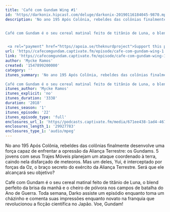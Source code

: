 ```yaml
---
title: 'Café com Gundam Wing #1'
id: 'https//darkonix.hipcast.com/deluge/darkonix-20190116184045-9870.mp3'
description: 'No ano 195 Após Colônia, rebeldes das colônias finalmente desenvolve uma força capaz de enfrentar a opressão da Aliança Terrestre os Gundams. 5 jovens com seus Trajes Móveis planejam um ataque coordenado à terra, caindo nela disfarçado de meteoros. Mas um deles, Yui, é interceptado por forças da Oz, o braço secreto do exército da Aliança Terrestre. Será que ele alcançará seu objetivo?


Café com Gundam é o seu cereal matinal feito de titânio de Luna, o blend perfeito da brisa da manhã e o cheiro de pólvora nos campos de batalha do Ano de Guerra. Toda semana, Darko assiste um episódio enquanto toma um cházinho e comenta suas impressões enquanto novato na franquia que revolucionou a ficção científica no Japão. Voe, Gundam!


 <a rel="payment" href="https//apoia.se/theknurdproject">Support this podcast</a>'
url: 'https//cafecomgundam.captivate.fm/episode/cafe-com-gundam-wing-1'
link: 'https//cafecomgundam.captivate.fm/episode/cafe-com-gundam-wing-1'
author: 'Mycke Ramos'
created: '1547899200000'
category: ''
itunes_summary: 'No ano 195 Após Colônia, rebeldes das colônias finalmente desenvolve uma força capaz de enfrentar a opressão da Aliança Terrestre os Gundams. 5 jovens com seus Trajes Móveis planejam um ataque coordenado à terra, caindo nela disfarçado de meteoros. Mas um deles, Yui, é interceptado por forças da Oz, o braço secreto do exército da Aliança Terrestre. Será que ele alcançará seu objetivo?

Café com Gundam é o seu cereal matinal feito de titânio de Luna, o blend perfeito da brisa da manhã e o cheiro de pólvora nos campos de batalha do Ano de Guerra. Toda semana, Darko assiste um episódio enquanto toma um cházinho e comenta suas impressões enquanto novato na franquia que revolucionou a ficção científica no Japão. Voe, Gundam!'
itunes_author: 'Mycke Ramos'
itunes_explicit: 'no'
itunes_duration: '3338'
duration: '2018'
itunes_season: '1'
itunes_episode: '22'
itunes_episode_type: 'full'
enclosures_url_1: 'https//podcasts.captivate.fm/media/671ee438-1ad4-4677-acf1-278c1cf47e5e/darkonix-20190116184045-9870_tc.mp3'
enclosures_length_1: '29927783'
enclosures_type_1: 'audio/mpeg'
---
```

No ano 195 Após Colônia, rebeldes das colônias finalmente desenvolve uma força capaz de enfrentar a opressão da Aliança Terrestre: os Gundams. 5 jovens com seus Trajes Móveis planejam um ataque coordenado à terra, caindo nela disfarçado de meteoros. Mas um deles, Yui, é interceptado por forças da Oz, o braço secreto do exército da Aliança Terrestre. Será que ele alcançará seu objetivo?

Café com Gundam é o seu cereal matinal feito de titânio de Luna, o blend perfeito da brisa da manhã e o cheiro de pólvora nos campos de batalha do Ano de Guerra. Toda semana, Darko assiste um episódio enquanto toma um cházinho e comenta suas impressões enquanto novato na franquia que revolucionou a ficção científica no Japão. Voe, Gundam!
